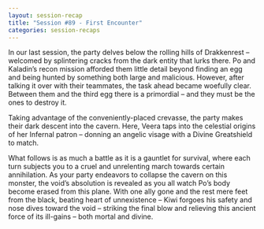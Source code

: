 ```yaml
---
layout: session-recap
title: "Session #89 - First Encounter"
categories: session-recaps
---
```


In our last session, the party delves below the rolling hills of Drakkenrest – welcomed by splintering cracks from the dark entity that lurks there. Po and Kaladin’s recon mission afforded them little detail beyond finding an egg and being hunted by something both large and malicious. However, after talking it over with their teammates, the task ahead became woefully clear. Between them and the third egg there is a primordial – and they must be the ones to destroy it.

Taking advantage of the conveniently-placed crevasse, the party makes their dark descent into the cavern. Here, Veera taps into the celestial origins of her Infernal patron – donning an angelic visage with a Divine Greatshield to match.

What follows is as much a battle as it is a gauntlet for survival, where each turn subjects you to a cruel and unrelenting march towards certain annihilation. As your party endeavors to collapse the cavern on this monster, the void’s absolution is revealed as you all watch Po’s body become erased from this plane. With one ally gone and the rest mere feet from the black, beating heart of unnexistence – Kiwi forgoes his safety and nose dives toward the void – striking the final blow and relieving this ancient force of its ill-gains – both mortal and divine.
